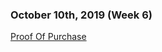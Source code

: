 ### October 10th, 2019 (Week 6)

[Proof Of Purchase](https://github.com/Abshir-Mohamud/BallSensor/blob/master/Documents/ProofOfPurchaseAbshirMohamud.pdf)


